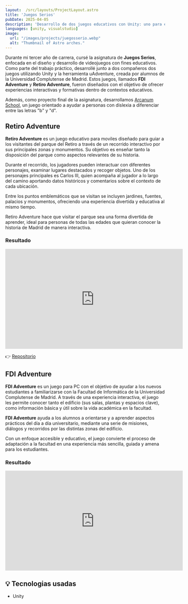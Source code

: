 ```yaml
---
layout:  /src/layouts/ProjectLayout.astro
title: 'Juegos Serios'
pubDate: 2025-04-05
description: 'Desarrollo de dos juegos educativos con Unity: uno para enseñar el parque del Retiro y otro para orientar a nuevos estudiantes en la Facultad de Informática de la UCM.'
languages: [unity, visualstudio]
image:
  url: "/images/projects/juegosserio.webp"
  alt: "Thumbnail of Astro arches."
--- 
```


Durante mi tercer año de carrera, cursé la asignatura de **Juegos Serios**, enfocada en el diseño y desarrollo de videojuegos con fines educativos. Como parte del trabajo práctico, desarrollé junto a dos compañeros dos juegos utilizando Unity y la herramienta uAdventure, creada por alumnos de la Universidad Complutense de Madrid. Estos juegos, llamados **FDI Adventure** y **Retiro Adventure**, fueron diseñados con el objetivo de ofrecer experiencias interactivas y formativas dentro de contextos educativos.

Además, como proyecto final de la asignatura, desarrollamos <a href="ArcanumSchool">Arcanum School</a>, un juego orientado a ayudar a personas con dislexia a diferenciar entre las letras "b" y "d".

## Retiro Adventure

**Retiro Adventure** es un juego educativo para moviles diseñado para guiar a los visitantes del parque del Retiro a través de un recorrido interactivo por sus principales zonas y monumentos. Su objetivo es enseñar tanto la disposición del parque como aspectos relevantes de su historia.

Durante el recorrido, los jugadores pueden interactuar con diferentes personajes, examinar lugares destacados y recoger objetos. Uno de los personajes principales es Carlos III, quien acompaña al jugador a lo largo del camino aportando datos históricos y comentarios sobre el contexto de cada ubicación.

Entre los puntos emblemáticos que se visitan se incluyen jardines, fuentes, palacios y monumentos, ofreciendo una experiencia divertida y educativa al mismo tiempo.

Retiro Adventure hace que visitar el parque sea una forma divertida de aprender, ideal para personas de todas las edades que quieran conocer la historia de Madrid de manera interactiva.

### Resultado

<iframe width="560" height="315" src="https://www.youtube.com/embed/IFkb5MYfcAE?si=k0BcxWu5n3a7xwyS" title="YouTube video player" frameborder="0" allow="accelerometer; autoplay; clipboard-write; encrypted-media; gyroscope; picture-in-picture; web-share" referrerpolicy="strict-origin-when-cross-origin" allowfullscreen></iframe>
<br>

👉 [Repositorio](https://github.com/GonzaPM7/Retiro-Adventure) 

## FDI Adventure

**FDI Adventure** es un juego para PC con el objetivo de ayudar a los nuevos estudiantes a familiarizarse con la Facultad de Informática de la Universidad Complutense de Madrid. A través de una experiencia interactiva, el juego les permite conocer tanto el edificio (sus salas, plantas y espacios clave), como información básica y útil sobre la vida académica en la facultad.

**FDI Adventure** ayuda a los alumnos a orientarse y a aprender aspectos prácticos del día a día universitario, mediante una serie de misiones, diálogos y recorridos por las distintas zonas del edificio.

Con un enfoque accesible y educativo, el juego convierte el proceso de adaptación a la facultad en una experiencia más sencilla, guiada y amena para los estudiantes.

### Resultado

<iframe width="560" height="315" src="https://www.youtube.com/embed/mZRVteZP-Lc?si=J5Gm7KJKGHzQsoSx" title="YouTube video player" frameborder="0" allow="accelerometer; autoplay; clipboard-write; encrypted-media; gyroscope; picture-in-picture; web-share" referrerpolicy="strict-origin-when-cross-origin" allowfullscreen></iframe>
<br>

## 💡 Tecnologias usadas

- Unity